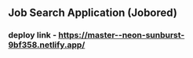 ## Job Search Application (Jobored)

### deploy link - https://master--neon-sunburst-9bf358.netlify.app/

